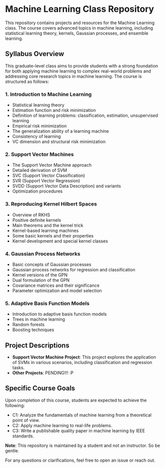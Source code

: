 # Machine Learning Class Repository

This repository contains projects and resources for the Machine Learning class. The course covers advanced topics in machine learning, including statistical learning theory, kernels, Gaussian processes, and ensemble learning.

## Syllabus Overview

This graduate-level class aims to provide students with a strong foundation for both applying machine learning to complex real-world problems and addressing core research topics in machine learning. The course is structured as follows:

### 1. Introduction to Machine Learning
- Statistical learning theory
- Estimation function and risk minimization
- Definition of learning problems: classification, estimation, unsupervised learning
- Empirical risk minimization
- The generalization ability of a learning machine
- Consistency of learning
- VC dimension and structural risk minimization
### 2. Support Vector Machines
- The Support Vector Machine approach
- Detailed derivation of SVM
- SVC (Support Vector Classification)
- SVR (Support Vector Regression)
- SVDD (Support Vector Data Description) and variants
- Optimization procedures
### 3. Reproducing Kernel Hilbert Spaces
- Overview of RKHS
- Positive definite kernels
- Main theorems and the kernel trick
- Kernel-based learning machines
- Some basic kernels and their properties
- Kernel development and special kernel classes
### 4. Gaussian Process Networks
- Basic concepts of Gaussian processes
- Gaussian process networks for regression and classification
- Kernel versions of the GPN
- Dual formulation of the GPN
- Covariance matrices and their significance
- Parameter optimization and model selection
### 5. Adaptive Basis Function Models
- Introduction to adaptive basis function models
- Trees in machine learning
- Random forests
- Boosting techniques

## Project Descriptions

- **Support Vector Machine Project**: This project explores the application of SVMs in various scenarios, including classification and regression tasks.
- **Other Projects**: PENDING!!! :P


## Specific Course Goals

Upon completion of this course, students are expected to achieve the following:

- C1: Analyze the fundamentals of machine learning from a theoretical point of view.
- C2: Apply machine learning to real-life problems.
- C3: Write a publishable quality paper in machine learning by IEEE standards.

**Note**: This repository is maintained by a student and not an instructor. So be gentle. 

For any questions or clarifications, feel free to open an issue or reach out.